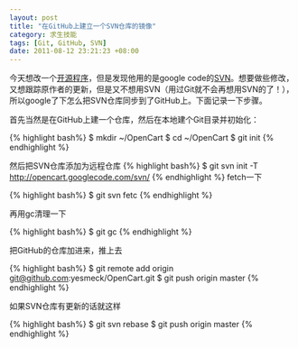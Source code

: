 ```yaml
--- 
layout: post
title: "在GitHub上建立一个SVN仓库的镜像"
category: 求生技能
tags: [Git, GitHub, SVN]
date: 2011-08-12 23:21:23 +08:00
---
```

今天想改一个<a href="http://www.opencart.com" target="_blank">开源程序</a>，但是发现他用的是google code的<a href="http://opencart.googlecode.com/svn/" target="_blank">SVN</a>。想要做些修改，又想跟踪原作者的更新，但是又不想用SVN（用过Git就不会再想用SVN的了！），所以google了下怎么把SVN仓库同步到了GitHub上。下面记录一下步骤。

首先当然是在GitHub上建一个仓库，然后在本地建个Git目录并初始化：

{% highlight bash%}
$ mkdir ~/OpenCart
$ cd ~/OpenCart
$ git init
{% endhighlight %}


然后把SVN仓库添加为远程仓库
{% highlight bash%}
$ git svn init -T http://opencart.googlecode.com/svn/
{% endhighlight %}
fetch一下

{% highlight bash%}
$ git svn fetc
{% endhighlight %}

再用gc清理一下

{% highlight bash%}
$ git gc
{% endhighlight %}

把GitHub的仓库加进来，推上去

{% highlight bash%}
$ git remote add origin git@github.com:yesmeck/OpenCart.git
$ git push origin master
{% endhighlight %}

如果SVN仓库有更新的话就这样

{% highlight bash%}
$ git svn rebase
$ git push origin master
{% endhighlight %}

